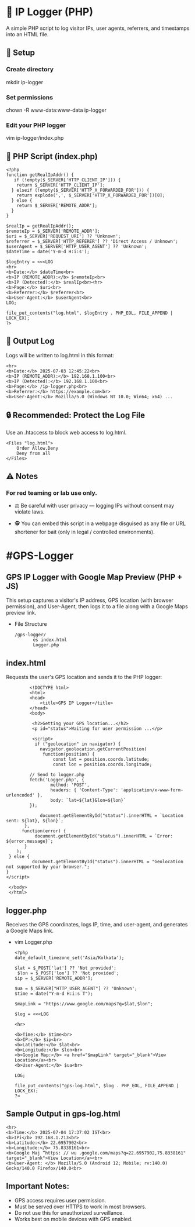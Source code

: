 # 📘 IP Logger (PHP)
A simple PHP script to log visitor IPs, user agents, referrers, and timestamps into an HTML file.

## 🚀 Setup

### Create directory
mkdir ip-logger

### Set permissions
chown -R www-data:www-data ip-logger

### Edit your PHP logger
vim ip-logger/index.php

## 📝 PHP Script (index.php)

    <?php
    function getRealIpAddr() {
       if (!empty($_SERVER['HTTP_CLIENT_IP'])) {
        return $_SERVER['HTTP_CLIENT_IP'];
      } elseif (!empty($_SERVER['HTTP_X_FORWARDED_FOR'])) {
        return explode(',', $_SERVER['HTTP_X_FORWARDED_FOR'])[0];
      } else {
        return $_SERVER['REMOTE_ADDR'];
      }
    }

    $realIp = getRealIpAddr();
    $remoteIp = $_SERVER['REMOTE_ADDR'];
    $uri = $_SERVER['REQUEST_URI'] ?? 'Unknown';
    $referrer = $_SERVER['HTTP_REFERER'] ?? 'Direct Access / Unknown';
    $userAgent = $_SERVER['HTTP_USER_AGENT'] ?? 'Unknown';
    $dateTime = date('Y-m-d H:i:s');

    $logEntry = <<<LOG
    <hr>
    <b>Date:</b> $dateTime<br>
    <b>IP (REMOTE_ADDR):</b> $remoteIp<br>
    <b>IP (Detected):</b> $realIp<br><hr>
    <b>Page:</b> $uri<br>
    <b>Referrer:</b> $referrer<br>
    <b>User-Agent:</b> $userAgent<br>
    LOG;

    file_put_contents("log.html", $logEntry . PHP_EOL, FILE_APPEND | LOCK_EX);
    ?>

## 📂 Output Log

Logs will be written to log.html in this format:

    <hr>
    <b>Date:</b> 2025-07-03 12:45:22<br>
    <b>IP (REMOTE_ADDR):</b> 192.168.1.100<br>
    <b>IP (Detected):</b> 192.168.1.100<br>
    <b>Page:</b> /ip-logger.php<br>
    <b>Referrer:</b> https://example.com<br>
    <b>User-Agent:</b> Mozilla/5.0 (Windows NT 10.0; Win64; x64) ...

## 🔒 Recommended: Protect the Log File

Use an .htaccess to block web access to log.html.

    <Files "log.html">
        Order Allow,Deny
        Deny from all
    </Files>

## ⚠️ Notes

###  For red teaming or lab use only.

- ⚖️ Be careful with user privacy — logging IPs without consent may violate laws.

- 🕵️ You can embed this script in a webpage disguised as any file or URL shortener for bait (only in legal / controlled environments).



# #GPS-Logger

## GPS IP Logger with Google Map Preview (PHP + JS)

This setup captures a visitor's IP address, GPS location (with browser permission), and User-Agent, then logs it to a file along with a Google Maps preview link.

- File Structure

      /gps-logger/
             es index.html
             Logger.php

## index.html

Requests the user's GPS location and sends it to the PHP logger:

   
             <!DOCTYPE html>
             <html>
             <head>
                 <title>GPS IP Logger</title>
             </head>
             <body>

              <h2>Getting your GPS location...</h2>
              <p id="status">Waiting for user permission ...</p>

              <script>
               if ("geolocation" in navigator) {
                 navigator.geolocation.getCurrentPosition(
                  function(position) {
                      const lat = position.coords.latitude;
                      const lon = position.coords.longitude;

             // Send to logger.php
             fetch('Logger.php', {
                     method: 'POST',
                     headers: { 'Content-Type': 'application/x-www-form-urlencoded' },
                     body: `lat=${lat}&lon=${lon}`
             });

                 document.getElementById("status").innerHTML = `Location sent: ${lat}, ${lon}`;
           },
          function(error) {
               document.getElementById("status").innerHTML = `Error: ${error.message}`;
           }
        );
     } else {
              document.getElementById("status").innerHTML = "Geolocation not supported by your browser.";
    }
    </script>
 
     </body>
     </html>

           

##  logger.php
Receives the GPS coordinates, logs IP, time, and user-agent, and generates a Google Maps link.

- vim Logger.php

      <?php
      date_default_timezone_set('Asia/Kolkata');

      $lat = $_POST['lat'] ?? 'Not provided';
       $lon = $_POST['lon'] ?? 'Not provided';
      $ip = $_SERVER['REMOTE_ADDR'];

      $ua = $_SERVER["HTTP_USER_AGENT"] ?? 'Unknown';
      $time = date("Y-m-d H:i:s T");

      $mapLink = "https://www.google.com/maps?q=$lat,$lon";

      $log = <<<LOG

      <hr>

      <b>Time:</b> $time<br>
      <b>IP:</b> $ip<br>
      <b>Latitude:</b> $lat<br>
      <b>Longitude:</b> $lon<br>
      <b>Google Map:</b> <a href="$mapLink" target="_blank">View Location</a><br>
      <b>User-Agent:</b> $ua<br>

      LOG;

      file_put_contents("gps-log.html", $log . PHP_EOL, FILE_APPEND | LOCK_EX);
      ?>



## Sample Output in gps-log.html

    <hr>
    <b>Time:</b> 2025-07-04 17:37:02 IST<br>
    <b>IPi</b> 192.168.1.213<br>
    <b>Latitude:</b> 22.6957902<br>
    <b>Longitude:</b> 75.8338161<br>
    <b>Google Maj “https: // wu .google.com/maps?q=22.6957902,75.8338161" target="_blank">View Location</a><br>
    <b>User-Agent: </b> Mozilla/S.0 (Android 12; Mobile; rv:140.0) Gecko/140.0 Firefox/140.0<br>

## Important Notes:

-  GPS access requires user permission.
-  Must be served over HTTPS to work in most browsers.
-  Do not use this for unauthorized surveillance.
- Works best on mobile devices with GPS enabled.

